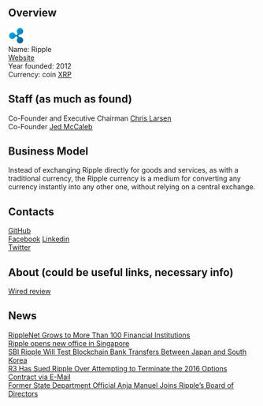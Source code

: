 ## Overview
  ![Ripple logo](../projects/logo/ripple.png)  
   Name: Ripple  
   [Website](https://ripple.com/)  
   Year founded: 2012  
   Currency: coin [XRP](https://coinmarketcap.com/currencies/ripple/)  
## Staff (as much as found)  
   Co-Founder and Executive Chairman [Chris Larsen](../people/chris_larsen.md)  
   Co-Founder  [Jed McCaleb](../people/jed_mccaleb.md)  
## Business Model 
   Instead of exchanging Ripple directly for goods and services, as with a traditional currency, the Ripple currency is a medium for converting any currency instantly into any other one, without relying on a central exchange. 
## Contacts
   [GitHub](https://github.com/ripple)  
   [Facebook](http://www.facebook.com/ripplelabs) 
   [Linkedin](http://www.linkedin.com/company/ripple-labs)  
   [Twitter](http://twitter.com/ripple)	
## About (could be useful links, necessary info) 
   [Wired review](https://www.wired.com/2016/01/project-aims-to-unite-bitcoin-with-other-online-currencies/)
   
## News
[RippleNet Grows to More Than 100 Financial Institutions](../news/ripple_10-10-17.md)  
[Ripple opens new office in Singapore](../news/ripple_28-09-17.md)  
[SBI Ripple Will Test Blockchain Bank Transfers Between Japan and South Korea](../news/ripple_13-09-17.md)  
[R3 Has Sued Ripple Over Attempting to Terminate the 2016 Options Contract via E-Mail](../news/ripple-11-09-2017.md)  
[Former State Department Official Anja Manuel Joins Ripple’s Board of Directors](../news/ripple-05-09-2017.md)  


